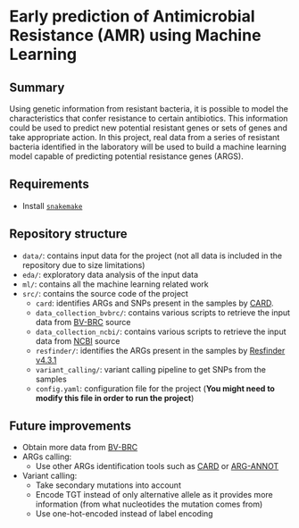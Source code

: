 # Early prediction of Antimicrobial Resistance (AMR) using Machine Learning

## Summary

Using genetic information from resistant bacteria, it is possible to model the characteristics that confer resistance to certain antibiotics. This information could be used to predict new potential resistant genes or sets of genes and take appropriate action. In this project, real data from a series of resistant bacteria identified in the laboratory will be used to build a machine learning model capable of predicting potential resistance genes (ARGS).

## Requirements

* Install [`snakemake`](https://snakemake.readthedocs.io/en/stable/getting_started/installation.html)

## Repository structure

* `data/`: contains input data for the project (not all data is included in the repository due to size limitations)
* `eda/`: exploratory data analysis of the input data
* `ml/`: contains all the machine learning related work
* `src/`: contains the source code of the project
    * `card`: identifies ARGs and SNPs present in the samples by [CARD](https://github.com/arpcard/rgi).
    * `data_collection_bvbrc/`: contains various scripts to retrieve the input data from [BV-BRC](https://www.bv-brc.org/) source
    * `data_collection_ncbi/`: contains various scripts to retrieve the input data from [NCBI](https://www.ncbi.nlm.nih.gov/) source
    * `resfinder/`: identifies the ARGs present in the samples by [Resfinder v4.3.1](https://bitbucket.org/genomicepidemiology/resfinder/src/master/src/resfinder/)
    * `variant_calling/`: variant calling pipeline to get SNPs from the samples
    * `config.yaml`: configuration file for the project (**You might need to modify this file in order to run the project**)

## Future improvements

* Obtain more data from [BV-BRC](https://www.bv-brc.org/)
* ARGs calling:
    * Use other ARGs identification tools such as [CARD](https://card.mcmaster.ca/) or [ARG-ANNOT](https://omictools.com/arg-annot-tool)
* Variant calling:
    * Take secondary mutations into account
    * Encode TGT instead of only alternative allele as it provides more information (from what nucleotides the mutation comes from)
    * Use one-hot-encoded instead of label encoding